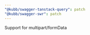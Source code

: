 ```yaml
---
"@kubb/swagger-tanstack-query": patch
"@kubb/swagger-swr": patch
---
```


Support for multipart/formData
